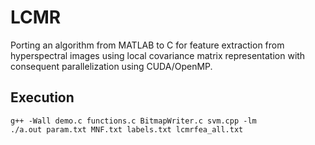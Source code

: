 # LCMR
Porting an algorithm from MATLAB to C for feature extraction from hyperspectral images using local covariance matrix representation with consequent parallelization using CUDA/OpenMP.

## Execution
```console
g++ -Wall demo.c functions.c BitmapWriter.c svm.cpp -lm
./a.out param.txt MNF.txt labels.txt lcmrfea_all.txt
```
